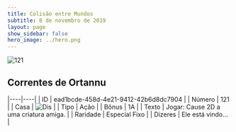 ```yaml
---
title: Colisão entre Mundos
subtitle: 8 de novembro de 2019
layout: page
show_sidebar: false
hero_image: ../hero.png
---
```


![121](https://cdn.keyforgegame.com/media/card_front/pt/452_121_XC9P7RW4P8C4_pt.png)

## Correntes de Ortannu

|----|----|
| ID | ead1bcde-458d-4e21-9412-42b6d8dc7904 |
| Número | 121 |
| Casa | ![Dis](https://archonarcana.com/images/thumb/e/e8/Dis.png/22px-Dis.png "Dis") |
| Tipo | Ação |
| Bônus | 1A |
| Texto | Jogar: Cause 2D a uma criatura amiga. |
| Raridade | Especial Fixo |
| Dizeres | Ele está vindo… |
